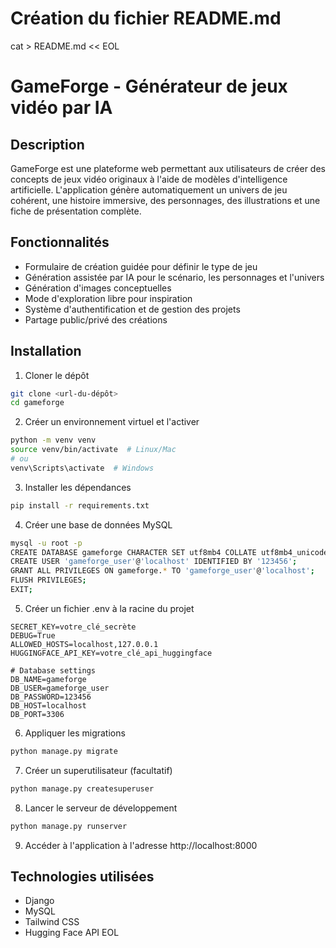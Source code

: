 # Création du fichier README.md

cat > README.md << EOL

# GameForge - Générateur de jeux vidéo par IA

## Description

GameForge est une plateforme web permettant aux utilisateurs de créer des concepts de jeux vidéo originaux à l'aide de modèles d'intelligence artificielle. L'application génère automatiquement un univers de jeu cohérent, une histoire immersive, des personnages, des illustrations et une fiche de présentation complète.

## Fonctionnalités

- Formulaire de création guidée pour définir le type de jeu
- Génération assistée par IA pour le scénario, les personnages et l'univers
- Génération d'images conceptuelles
- Mode d'exploration libre pour inspiration
- Système d'authentification et de gestion des projets
- Partage public/privé des créations

## Installation

1. Cloner le dépôt

```bash
git clone <url-du-dépôt>
cd gameforge
```

2. Créer un environnement virtuel et l'activer

```bash
python -m venv venv
source venv/bin/activate  # Linux/Mac
# ou
venv\Scripts\activate  # Windows
```

3. Installer les dépendances

```bash
pip install -r requirements.txt
```

4. Créer une base de données MySQL

```bash
mysql -u root -p
CREATE DATABASE gameforge CHARACTER SET utf8mb4 COLLATE utf8mb4_unicode_ci;
CREATE USER 'gameforge_user'@'localhost' IDENTIFIED BY '123456';
GRANT ALL PRIVILEGES ON gameforge.* TO 'gameforge_user'@'localhost';
FLUSH PRIVILEGES;
EXIT;
```

5. Créer un fichier .env à la racine du projet

```
SECRET_KEY=votre_clé_secrète
DEBUG=True
ALLOWED_HOSTS=localhost,127.0.0.1
HUGGINGFACE_API_KEY=votre_clé_api_huggingface

# Database settings
DB_NAME=gameforge
DB_USER=gameforge_user
DB_PASSWORD=123456
DB_HOST=localhost
DB_PORT=3306
```

6. Appliquer les migrations

```bash
python manage.py migrate
```

7. Créer un superutilisateur (facultatif)

```bash
python manage.py createsuperuser
```

8. Lancer le serveur de développement

```bash
python manage.py runserver
```

9. Accéder à l'application à l'adresse http://localhost:8000

## Technologies utilisées

- Django
- MySQL
- Tailwind CSS
- Hugging Face API
  EOL
